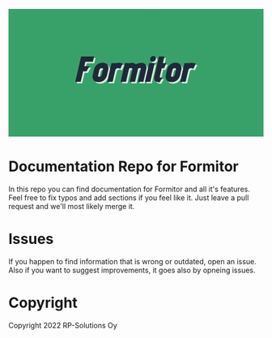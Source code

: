 ![Formitor](./images/logo.png)

# Documentation Repo for Formitor

In this repo you can find documentation for Formitor and all it's features.
Feel free to fix typos and add sections if you feel like it. Just leave a pull request and we'll most likely merge it.

# Issues

If you happen to find information that is wrong or outdated, open an issue. Also if you want to suggest improvements, it goes also by opneing issues.

# Copyright

Copyright 2022 RP-Solutions Oy
